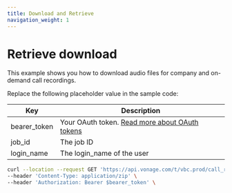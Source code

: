 ```yaml
---
title: Download and Retrieve
navigation_weight: 1
---
```


# Retrieve download
This example shows you how to download audio files for company and on-demand call recordings.

Replace the following placeholder value in the sample code:

| Key        | Description                                                                                            |
|------------|--------------------------------------------------------------------------------------------------------|
| bearer_token | Your OAuth token. [Read more about OAuth tokens](/concepts/guides/create-an-access-token) |
| job_id | The job ID |
| login_name | 	The login_name of the user |

``` bash
curl --location --request GET 'https://api.vonage.com/t/vbc.prod/call_recording/v1/api/bulkDownload/retrieve?job_id=$job_id&login_name=$login_name' \
--header 'Content-Type: application/zip' \
--header 'Authorization: Bearer $bearer_token' \
```

